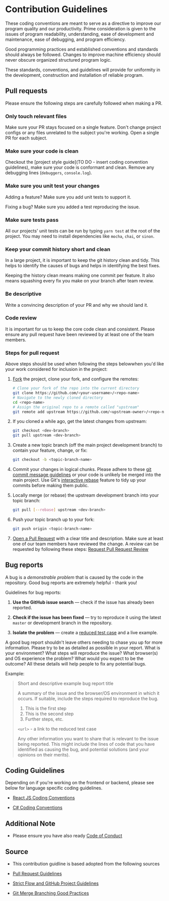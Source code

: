 # Contribution Guidelines

These coding conventions are meant to serve as a directive to improve our program quality and our productivity. Prime consideration is given to the issues of program readability, understanding, ease of development and maintenance, ease of debugging, and program efficiency. 

Good programming practices and established conventions and standards should always be followed. Changes to improve machine efficiency should never obscure organized structured program logic.

These standards, conventions, and guidelines will provide for uniformity in the development, construction and installation of reliable program.

## Pull requests

Please ensure the following steps are carefully followed when making a PR.

### Only touch relevant files

Make sure your PR stays focused on a single feature. Don't change project configs or any files unrelated to the subject you're working. Open a single PR for each subject.

### Make sure your code is clean

Checkout the [project style guide](TO DO - insert coding convention guidelines), make sure your code is conformant and clean. Remove any debugging lines (`debuggers`, `console.log`).

### Make sure you unit test your changes

Adding a feature? Make sure you add unit tests to support it.

Fixing a bug? Make sure you added a test reproducing the issue.

### Make sure tests pass

All our projects' unit tests can be run by typing `yarn test` at the root of the project. You may need to install dependencies like `mocha`, `chai`, or `sinon`.

### Keep your commit history short and clean

In a large project, it is important to keep the git history clean and tidy. This helps to identify the causes of bugs and helps in identifying the best fixes.

Keeping the history clean means making one commit per feature. It also means squashing every fix you make on your branch after team review.

### Be descriptive

Write a convincing description of your PR and why we should land it.

### Code review

It is important for us to keep the core code clean and consistent. Please ensure any pull request have been reviewed by at least one of the team members.

### Steps for pull request

Above steps should be used when following the steps belowwhen you'd like your work considered for inclusion in the
project:

1. [Fork](http://help.github.com/fork-a-repo/) the project, clone your fork,
   and configure the remotes:

   ```bash
   # Clone your fork of the repo into the current directory
   git clone https://github.com/<your-username>/<repo-name>
   # Navigate to the newly cloned directory
   cd <repo-name>
   # Assign the original repo to a remote called "upstream"
   git remote add upstream https://github.com/<upstream-owner>/<repo-name>
   ```

2. If you cloned a while ago, get the latest changes from upstream:

   ```bash
   git checkout <dev-branch>
   git pull upstream <dev-branch>
   ```

3. Create a new topic branch (off the main project development branch) to
   contain your feature, change, or fix:

   ```bash
   git checkout -b <topic-branch-name>
   ```

4. Commit your changes in logical chunks. Please adhere to these [git commit
   message guidelines](http://tbaggery.com/2008/04/19/a-note-about-git-commit-messages.html)
   or your code is unlikely be merged into the main project. Use Git's
   [interactive rebase](https://help.github.com/articles/interactive-rebase)
   feature to tidy up your commits before making them public.

5. Locally merge (or rebase) the upstream development branch into your topic branch:

   ```bash
   git pull [--rebase] upstream <dev-branch>
   ```

6. Push your topic branch up to your fork:

   ```bash
   git push origin <topic-branch-name>
   ```

7. [Open a Pull Request](https://help.github.com/articles/using-pull-requests/)
    with a clear title and description. Make sure at least one of our team members have reviewed the change. A review can be requested by following these steps: [Request Pull Request Review](https://help.github.com/en/github/collaborating-with-issues-and-pull-requests/requesting-a-pull-request-review)

<a name="bugs"></a>
## Bug reports

A bug is a _demonstrable problem_ that is caused by the code in the repository.
Good bug reports are extremely helpful - thank you!

Guidelines for bug reports:

1. **Use the GitHub issue search** &mdash; check if the issue has already been
   reported.

2. **Check if the issue has been fixed** &mdash; try to reproduce it using the
   latest `master` or development branch in the repository.

3. **Isolate the problem** &mdash; create a [reduced test
   case](http://css-tricks.com/reduced-test-cases/) and a live example.

A good bug report shouldn't leave others needing to chase you up for more
information. Please try to be as detailed as possible in your report. What is
your environment? What steps will reproduce the issue? What browser(s) and OS
experience the problem? What would you expect to be the outcome? All these
details will help people to fix any potential bugs.

Example:

> Short and descriptive example bug report title
>
> A summary of the issue and the browser/OS environment in which it occurs. If
> suitable, include the steps required to reproduce the bug.
>
> 1. This is the first step
> 2. This is the second step
> 3. Further steps, etc.
>
> `<url>` - a link to the reduced test case
>
> Any other information you want to share that is relevant to the issue being
> reported. This might include the lines of code that you have identified as
> causing the bug, and potential solutions (and your opinions on their
> merits).

<a name="guidelines"></a>
## Coding Guidelines 

Depending on if you're working on the frontend or backend, please see below for language specific coding guidelines. 

- [React JS Coding Conventions](reactjs-guidelines.md)

- [C# Coding Conventions](C#-guidelines.md)
 
<a name="notes"></a>
## Additional Note 

- Please ensure you have also ready [Code of Conduct](CODE_OF_CONDUCT.md)

<a name="sources"></a>
## Source

- This contribution guidline is based adopted from the following sources

- [Pull Request Guidelines](https://github.com/exercism/docs/blob/master/contributing/pull-request-guidelines.md)

- [Strict Flow and GitHub Project Guidelines](https://gist.github.com/rsp/057481db4dbd999bb7077f211f53f212)

- [Git Merge Branching Good Practices](https://github.com/geonetwork/core-geonetwork/wiki/Git-merge-branching-good-practices)
